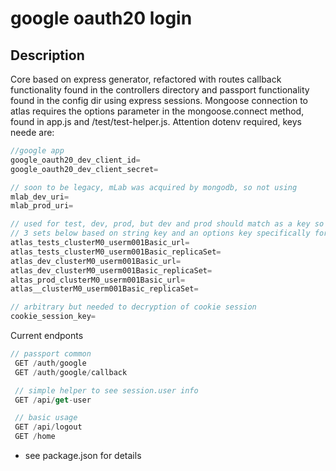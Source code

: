 # google oauth20 login

## Description

Core based on express generator, refactored with routes callback functionality found in the controllers directory and passport functionality found in the config dir using express sessions. Mongoose connection to atlas requires the options parameter in the mongoose.connect method, found in app.js and /test/test-helper.js. Attention dotenv required, keys neede are:

```js
//google app
google_oauth20_dev_client_id=
google_oauth20_dev_client_secret=

// soon to be legacy, mLab was acquired by mongodb, so not using 
mlab_dev_uri=
mlab_prod_uri=

// used for test, dev, prod, but dev and prod should match as a key so actual environments hold
// 3 sets below based on string key and an options key specifically for prop replicaSet is associated with respective key
atlas_tests_clusterM0_userm001Basic_url=
atlas_tests_clusterM0_userm001Basic_replicaSet=
atlas_dev_clusterM0_userm001Basic_url=
atlas_dev_clusterM0_userm001Basic_replicaSet=
altas_prod_clusterM0_userm001Basic_url=
atlas__clusterM0_userm001Basic_replicaSet=

// arbitrary but needed to decryption of cookie session
cookie_session_key=
```

Current endponts

```js
// passport common
 GET /auth/google
 GET /auth/google/callback

 // simple helper to see session.user info
 GET /api/get-user

 // basic usage
 GET /api/logout
 GET /home
```

- see package.json for details